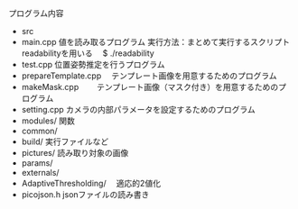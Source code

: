 プログラム内容

- src
 - main.cpp
    値を読み取るプログラム
    実行方法：まとめて実行するスクリプトreadabilityを用いる
    　$ ./readability
 - test.cpp
    位置姿勢推定を行うプログラム
 - prepareTemplate.cpp
  　テンプレート画像を用意するためのプログラム
 - makeMask.cpp
　　テンプレート画像（マスク付き）を用意するためのプログラム
 - setting.cpp
    カメラの内部パラメータを設定するためのプログラム
 - modules/
    関数
 - common/
 - build/
    実行ファイルなど
 - pictures/
    読み取り対象の画像
 - params/
 - externals/
  - AdaptiveThresholding/
  　適応的2値化
  - picojson.h
    jsonファイルの読み書き

